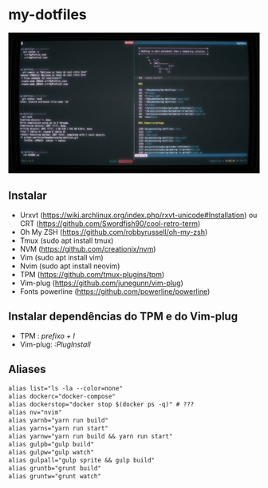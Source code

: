 # my-dotfiles

![screenshot](https://github.com/VictorHugoBatista/my-dotfiles/blob/master/screenshot.png)

## Instalar
* Urxvt (https://wiki.archlinux.org/index.php/rxvt-unicode#Installation) ou CRT (https://github.com/Swordfish90/cool-retro-term)
* Oh My ZSH (https://github.com/robbyrussell/oh-my-zsh)
* Tmux (sudo apt install tmux)
* NVM (https://github.com/creationix/nvm)
* Vim (sudo apt install vim)
* Nvim (sudo apt install neovim)
* TPM (https://github.com/tmux-plugins/tpm)
* Vim-plug (https://github.com/junegunn/vim-plug)
* Fonts powerline (https://github.com/powerline/powerline)

## Instalar dependências do TPM e do Vim-plug
 * TPM : *prefixo + I*
 * Vim-plug: *:PlugInstall*

## Aliases
```console
alias list="ls -la --color=none"
alias dockerc="docker-compose"
alias dockerstop="docker stop $(docker ps -q)" # ???
alias nv="nvim"
alias yarnb="yarn run build"
alias yarns="yarn run start"
alias yarnw="yarn run build && yarn run start"
alias gulpb="gulp build"
alias gulpw="gulp watch"
alias gulpall="gulp sprite && gulp build"
alias gruntb="grunt build"
alias gruntw="grunt watch"
```

